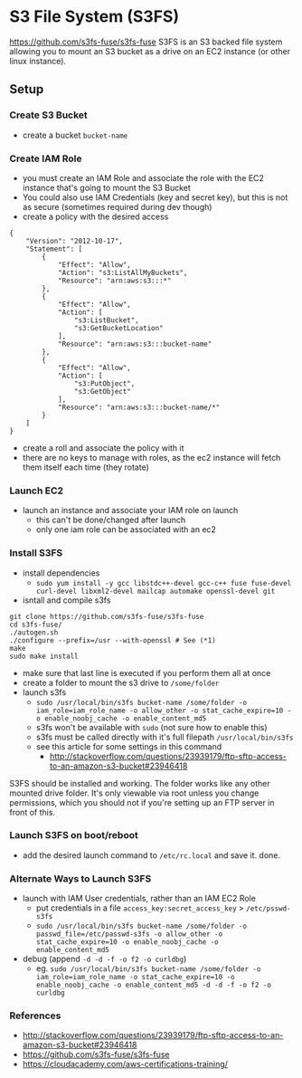 S3 File System (S3FS)
=====================
https://github.com/s3fs-fuse/s3fs-fuse
S3FS is an S3 backed file system allowing you to mount an S3 bucket as a drive on an EC2 instance (or other linux instance).

Setup
-----

### Create S3 Bucket
- create a bucket `bucket-name`

### Create IAM Role
- you must create an IAM Role and associate the role with the EC2 instance that's going to mount the S3 Bucket
- You could also use IAM Credentials (key and secret key), but this is not as secure (sometimes required during dev though)
- create a policy with the desired access

```
{
    "Version": "2012-10-17",
    "Statement": [
        {
            "Effect": "Allow",
            "Action": "s3:ListAllMyBuckets",
            "Resource": "arn:aws:s3:::*"
        },
        {
            "Effect": "Allow",
            "Action": [
                "s3:ListBucket",
                "s3:GetBucketLocation"
            ],
            "Resource": "arn:aws:s3:::bucket-name"
        },
        {
            "Effect": "Allow",
            "Action": [
                "s3:PutObject",
                "s3:GetObject"
            ],
            "Resource": "arn:aws:s3:::bucket-name/*"
        }
    ]
}
```

- create a roll and associate the policy with it
- there are no keys to manage with roles, as the ec2 instance will fetch them itself each time (they rotate)

### Launch EC2
- launch an instance and associate your IAM role on launch
  - this can't be done/changed after launch
  - only one iam role can be associated with an ec2

### Install S3FS
- install dependencies
  - `sudo yum install -y gcc libstdc++-devel gcc-c++ fuse fuse-devel curl-devel libxml2-devel mailcap automake openssl-devel git`
- isntall and compile s3fs

```
git clone https://github.com/s3fs-fuse/s3fs-fuse
cd s3fs-fuse/
./autogen.sh
./configure --prefix=/usr --with-openssl # See (*1)
make
sudo make install
```

- make sure that last line is executed if you perform them all at once
- create a folder to mount the s3 drive to `/some/folder`
- launch s3fs
  - `sudo /usr/local/bin/s3fs bucket-name /some/folder -o iam_role=iam_role_name -o allow_other -o stat_cache_expire=10 -o enable_noobj_cache -o enable_content_md5`
  - s3fs won't be available with `sudo` (not sure how to enable this)
  - s3fs must be called directly with it's full filepath `/usr/local/bin/s3fs`
  - see this article for some settings in this command
    - http://stackoverflow.com/questions/23939179/ftp-sftp-access-to-an-amazon-s3-bucket#23946418

S3FS should be installed and working. The folder works like any other mounted drive folder. It's only viewable via root unless you change permissions, which you should not if you're setting up an FTP server in front of this.

### Launch S3FS on boot/reboot
- add the desired launch command to `/etc/rc.local` and save it. done.

### Alternate Ways to Launch S3FS
- launch with IAM User credentials, rather than an IAM EC2 Role
    - put credentials in a file `access_key:secret_access_key` > `/etc/psswd-s3fs`
    - `sudo /usr/local/bin/s3fs bucket-name /some/folder -o passwd_file=/etc/passwd-s3fs -o allow_other -o stat_cache_expire=10 -o enable_noobj_cache -o enable_content_md5`
- debug (append `-d -d -f -o f2 -o curldbg`)
    - eg. `sudo /usr/local/bin/s3fs bucket-name /some/folder -o iam_role=iam_role_name -o stat_cache_expire=10 -o enable_noobj_cache -o enable_content_md5 -d -d -f -o f2 -o curldbg`

### References
- http://stackoverflow.com/questions/23939179/ftp-sftp-access-to-an-amazon-s3-bucket#23946418
- https://github.com/s3fs-fuse/s3fs-fuse
- https://cloudacademy.com/aws-certifications-training/
